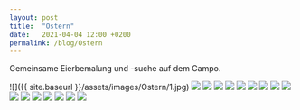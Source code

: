 ```yaml
---
layout: post
title:  "Ostern"
date:   2021-04-04 12:00 +0200
permalink: /blog/Ostern
---
```

Gemeinsame Eierbemalung und -suche auf dem Campo.

![]({{ site.baseurl }}/assets/images/Ostern/1.jpg)
![](/assets/images/Ostern/2.jpg)
![](/assets/images/Ostern/3.jpg)
![](/assets/images/Ostern/4.jpg)
![](/assets/images/Ostern/5.jpg)
![](/assets/images/Ostern/6.jpg)
![](/assets/images/Ostern/7.jpg)
![](/assets/images/Ostern/8.jpg)
![](/assets/images/Ostern/9.jpg)
![](/assets/images/Ostern/10.jpg)
![](/assets/images/Ostern/11.jpg)
![](/assets/images/Ostern/12.jpg)
![](/assets/images/Ostern/13.jpg)
![](/assets/images/Ostern/14.jpg)
![](/assets/images/Ostern/15.jpg)
![](/assets/images/Ostern/16.jpg)
![](/assets/images/Ostern/17.jpg)

